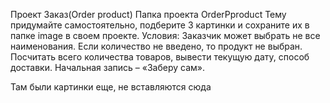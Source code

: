 Проект Заказ(Order product)
Папка проекта OrderPproduct
Тему придумайте самостоятельно, подберите 3 картинки и сохраните их в папке image в своем
проекте.
Условия:
Заказчик может выбрать не все наименования. Если количество не введено, то продукт не выбран.
Посчитать всего количества товаров, вывести текущую дату, способ доставки. Начальная запись –
«Заберу сам».

Там были картинки еще, не вставляются сюда
